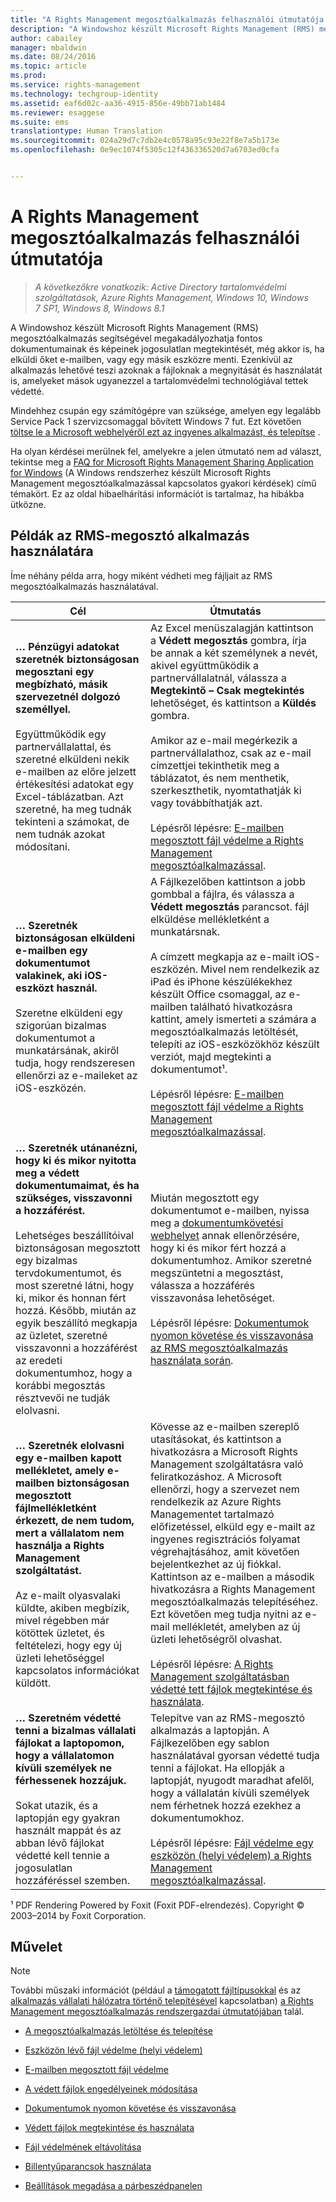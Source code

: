 ```yaml
---
title: "A Rights Management megosztóalkalmazás felhasználói útmutatója | Azure RMS"
description: "A Windowshoz készült Microsoft Rights Management (RMS) megosztóalkalmazás segítségével megakadályozhatja fontos dokumentumainak és képeinek jogosulatlan megtekintését, még akkor is, ha elküldi őket e-mailben, vagy egy másik eszközre menti. Ezenkívül az alkalmazás lehetővé teszi azoknak a fájloknak a megnyitását és használatát is, amelyeket mások ugyanezzel a tartalomvédelmi technológiával tettek védetté."
author: cabailey
manager: mbaldwin
ms.date: 08/24/2016
ms.topic: article
ms.prod: 
ms.service: rights-management
ms.technology: techgroup-identity
ms.assetid: eaf6d02c-aa36-4915-856e-49bb71ab1484
ms.reviewer: esaggese
ms.suite: ems
translationtype: Human Translation
ms.sourcegitcommit: 024a29d7c7db2e4c0578a95c93e22f8e7a5b173e
ms.openlocfilehash: 0e9ec1074f5305c12f436336520d7a6703ed0cfa


---
```


# A Rights Management megosztóalkalmazás felhasználói útmutatója

>*A következőkre vonatkozik: Active Directory tartalomvédelmi szolgáltatások, Azure Rights Management, Windows 10, Windows 7 SP1, Windows 8, Windows 8.1*

A Windowshoz készült Microsoft Rights Management (RMS) megosztóalkalmazás segítségével megakadályozhatja fontos dokumentumainak és képeinek jogosulatlan megtekintését, még akkor is, ha elküldi őket e-mailben, vagy egy másik eszközre menti. Ezenkívül az alkalmazás lehetővé teszi azoknak a fájloknak a megnyitását és használatát is, amelyeket mások ugyanezzel a tartalomvédelmi technológiával tettek védetté.

Mindehhez csupán egy számítógépre van szüksége, amelyen egy legalább Service Pack 1 szervizcsomaggal bővített Windows 7 fut. Ezt követően [töltse le a Microsoft webhelyéről ezt az ingyenes alkalmazást, és telepítse](http://go.microsoft.com/fwlink/?LinkId=303970) .

Ha olyan kérdései merülnek fel, amelyekre a jelen útmutató nem ad választ, tekintse meg a [FAQ for Microsoft Rights Management Sharing Application for Windows](http://go.microsoft.com/fwlink/?LinkId=303971) (A Windows rendszerhez készült Microsoft Rights Management megosztóalkalmazással kapcsolatos gyakori kérdések) című témakört. Ez az oldal hibaelhárítási információt is tartalmaz, ha hibákba ütközne.

## Példák az RMS-megosztó alkalmazás használatára
Íme néhány példa arra, hogy miként védheti meg fájljait az RMS megosztóalkalmazás használatával.

|Cél|Útmutatás|
|----------------|------------------|
|**… Pénzügyi adatokat szeretnék biztonságosan megosztani egy megbízható, másik szervezetnél dolgozó személlyel.**<br /><br />Együttműködik egy partnervállalattal, és szeretné elküldeni nekik e-mailben az előre jelzett értékesítési adatokat egy Excel-táblázatban. Azt szeretné, ha meg tudnák tekinteni a számokat, de nem tudnák azokat módosítani.|Az Excel menüszalagján kattintson a **Védett megosztás** gombra, írja be annak a két személynek a nevét, akivel együttműködik a partnervállalatnál, válassza a **Megtekintő – Csak megtekintés** lehetőséget, és kattintson a **Küldés** gombra.<br /><br />Amikor az e-mail megérkezik a partnervállalathoz, csak az e-mail címzettjei tekinthetik meg a táblázatot, és nem menthetik, szerkeszthetik, nyomtathatják ki vagy továbbíthatják azt.<br /><br />Lépésről lépésre: [E-mailben megosztott fájl védelme a Rights Management megosztóalkalmazással](sharing-app-protect-by-email.md).|
|**… Szeretnék biztonságosan elküldeni e-mailben egy dokumentumot valakinek, aki iOS-eszközt használ.**<br /><br />Szeretne elküldeni egy szigorúan bizalmas dokumentumot a munkatársának, akiről tudja, hogy rendszeresen ellenőrzi az e-maileket az iOS-eszközén.|A Fájlkezelőben kattintson a jobb gombbal a fájlra, és válassza a **Védett megosztás** parancsot. fájl elküldése mellékletként a munkatársnak.<br /><br />A címzett megkapja az e-mailt iOS-eszközén. Mivel nem rendelkezik az iPad és iPhone készülékekhez készült Office csomaggal, az e-mailben található hivatkozásra kattint, amely ismerteti a számára a megosztóalkalmazás letöltését, telepíti az iOS-eszközökhöz készült verziót, majd megtekinti a dokumentumot¹.<br /><br />Lépésről lépésre: [E-mailben megosztott fájl védelme a Rights Management megosztóalkalmazással](sharing-app-protect-by-email.md).|
|**… Szeretnék utánanézni, hogy ki és mikor nyitotta meg a védett dokumentumaimat, és ha szükséges, visszavonni a hozzáférést.**<br /><br />Lehetséges beszállítóival biztonságosan megosztott egy bizalmas tervdokumentumot, és most szeretné látni, hogy ki, mikor és honnan fért hozzá. Később, miután az egyik beszállító megkapja az üzletet, szeretné visszavonni a hozzáférést az eredeti dokumentumhoz, hogy a korábbi megosztás résztvevői ne tudják elolvasni.|Miután megosztott egy dokumentumot e-mailben, nyissa meg a [dokumentumkövetési webhelyet](http://go.microsoft.com/fwlink/?LinkId=529562) annak ellenőrzésére, hogy ki és mikor fért hozzá a dokumentumhoz. Amikor szeretné megszüntetni a megosztást, válassza a hozzáférés visszavonása lehetőséget.<br /><br />Lépésről lépésre: [Dokumentumok nyomon követése és visszavonása az RMS megosztóalkalmazás használata során](sharing-app-track-revoke.md).|
|**… Szeretnék elolvasni egy e-mailben kapott mellékletet, amely e-mailben biztonságosan megosztott fájlmellékletként érkezett, de nem tudom, mert a vállalatom nem használja a Rights Management szolgáltatást.**<br /><br />Az e-mailt olyasvalaki küldte, akiben megbízik, mivel régebben már kötöttek üzletet, és feltételezi, hogy egy új üzleti lehetőséggel kapcsolatos információkat küldött.|Kövesse az e-mailben szereplő utasításokat, és kattintson a hivatkozásra a Microsoft Rights Management szolgáltatásra való feliratkozáshoz. A Microsoft ellenőrzi, hogy a szervezet nem rendelkezik az Azure Rights Managementet tartalmazó előfizetéssel, elküld egy e-mailt az ingyenes regisztrációs folyamat végrehajtásához, amit követően bejelentkezhet az új fiókkal. Kattintson az e-mailben a második hivatkozásra a Rights Management megosztóalkalmazás telepítéséhez. Ezt követően meg tudja nyitni az e-mail mellékletét, amelyben az új üzleti lehetőségről olvashat.<br /><br />Lépésről lépésre: [A Rights Management szolgáltatásban védetté tett fájlok megtekintése és használata](sharing-app-view-use-files.md).|
|**… Szeretném védetté tenni a bizalmas vállalati fájlokat a laptopomon, hogy a vállalatomon kívüli személyek ne férhessenek hozzájuk.**<br /><br />Sokat utazik, és a laptopján egy gyakran használt mappát és az abban lévő fájlokat védetté kell tennie a jogosulatlan hozzáféréssel szemben.|Telepítve van az RMS-megosztó alkalmazás a laptopján. A Fájlkezelőben egy sablon használatával gyorsan védetté tudja tenni a fájlokat. Ha ellopják a laptopját, nyugodt maradhat afelől, hogy a vállalatán kívüli személyek nem férhetnek hozzá ezekhez a dokumentumokhoz.<br /><br />Lépésről lépésre: [Fájl védelme egy eszközön &#40;helyi védelem&#41; a Rights Management megosztóalkalmazással](sharing-app-protect-in-place.md).|
¹ PDF Rendering Powered by Foxit (Foxit PDF-elrendezés). Copyright © 2003–2014 by Foxit Corporation.

## Művelet
> [!NOTE]
> További műszaki információt (például a [támogatott fájltípusokkal](sharing-app-admin-guide-technical.md#supported-file-types-and-file-name-extensions) és az [alkalmazás vállalati hálózatra történő telepítésével](sharing-app-admin-guide.md#automatic-deployment-for-the-microsoft-rights-management-sharing-application) kapcsolatban) [a Rights Management megosztóalkalmazás rendszergazdai útmutatójában](sharing-app-admin-guide.md) talál.

- [A megosztóalkalmazás letöltése és telepítése](install-sharing-app.md)

- [Eszközön lévő fájl védelme (helyi védelem)](sharing-app-protect-in-place.md)

- [E-mailben megosztott fájl védelme](sharing-app-protect-by-email.md)

- [A védett fájlok engedélyeinek módosítása](sharing-app-reprotect-files.md)

- [Dokumentumok nyomon követése és visszavonása](sharing-app-track-revoke.md)

- [Védett fájlok megtekintése és használata](sharing-app-view-use-files.md)

- [Fájl védelmének eltávolítása](sharing-app-remove-protection.md)

- [Billentyűparancsok használata](sharing-app-keyboard-shortcuts.md)

- [Beállítások megadása a párbeszédpanelen](sharing-app-dialog-box.md)






<!--HONumber=Aug16_HO4-->


